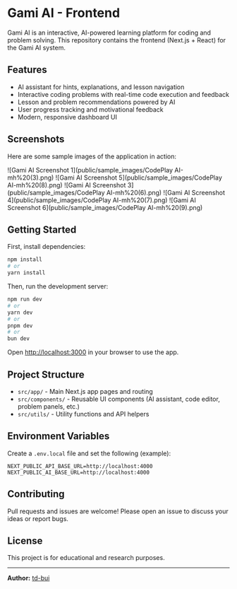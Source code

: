 # Gami AI - Frontend

Gami AI is an interactive, AI-powered learning platform for coding and problem solving. This repository contains the frontend (Next.js + React) for the Gami AI system.

## Features

- AI assistant for hints, explanations, and lesson navigation
- Interactive coding problems with real-time code execution and feedback
- Lesson and problem recommendations powered by AI
- User progress tracking and motivational feedback
- Modern, responsive dashboard UI

## Screenshots

Here are some sample images of the application in action:

![Gami AI Screenshot 1](public/sample_images/CodePlay AI-mh%20(3).png)
![Gami AI Screenshot 5](public/sample_images/CodePlay AI-mh%20(8).png)
![Gami AI Screenshot 3](public/sample_images/CodePlay AI-mh%20(6).png)
![Gami AI Screenshot 4](public/sample_images/CodePlay AI-mh%20(7).png)
![Gami AI Screenshot 6](public/sample_images/CodePlay AI-mh%20(9).png)

## Getting Started

First, install dependencies:

```bash
npm install
# or
yarn install
```

Then, run the development server:

```bash
npm run dev
# or
yarn dev
# or
pnpm dev
# or
bun dev
```

Open [http://localhost:3000](http://localhost:3000) in your browser to use the app.

## Project Structure

- `src/app/` - Main Next.js app pages and routing
- `src/components/` - Reusable UI components (AI assistant, code editor, problem panels, etc.)
- `src/utils/` - Utility functions and API helpers

## Environment Variables

Create a `.env.local` file and set the following (example):

```
NEXT_PUBLIC_API_BASE_URL=http://localhost:4000
NEXT_PUBLIC_AI_BASE_URL=http://localhost:4000
```

## Contributing

Pull requests and issues are welcome! Please open an issue to discuss your ideas or report bugs.

## License

This project is for educational and research purposes.

---

**Author:** [td-bui](https://github.com/td-bui)